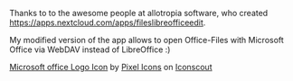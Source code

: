 Thanks to to the awesome people at allotropia software, who created https://apps.nextcloud.com/apps/fileslibreofficeedit.

My modified version of the app allows to open Office-Files with Microsoft Office via WebDAV instead of LibreOffice :)

<a href="https://iconscout.com/icons/microsoft-office" target="_blank">Microsoft office Logo Icon</a> by <a href="https://iconscout.com/contributors/pixel-icons">Pixel Icons</a> on <a href="https://iconscout.com">Iconscout</a>
